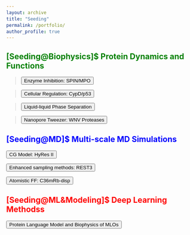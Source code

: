 ```yaml
---
layout: archive
title: "Seeding"
permalink: /portfolio/
author_profile: true
---
```


<script>
function toggleVisibility(section) {
  var x = document.getElementById(section);
  if (x.style.display === "none") {
    x.style.display = "block";
  } else {
    x.style.display = "none";
  }
}
</script>

## <span style="color: green;">[Seeding@Biophysics]$ Protein Dynamics and Functions</span>
><button onclick="toggleVisibility('spinMPO')">Enzyme Inhibition: SPIN/MPO</button>
<div id="spinMPO" style="display:none;">
<u>S</u>taphylococcal <u>P</u>eroxidase <u>IN</u>hibitor, SPIN, can bind to Human Myeloperoxidase (MPO) enzyme and inhibits the enzyme activities to prevent immune killing.

<img src="/images/spin.png" alt="SPIN&MPO">

<p>Studies have identified a disorder-to-order transition on SPIN's N-terminal domain (NTD), which functions to inhibit the enzyme activity. However, the details of SPIN's functional mechanisms lack understanding.</p>

<p>Here, we studied two SPIN homologs that present high sequence identity but different inhibitory abilities. By performing atomistic simulations, we discovered different binding and folding mechanisms adopted by two homologs, which could help to explain their functional discrepancies. <a href="https://www.frontiersin.org/articles/10.3389/fmolb.2023.1130189/full">Read more here.</a></p>
</div>

><button onclick="toggleVisibility('cypDp53')">Cellular Regulation: CypD/p53</button>
<div id="cypDp53" style="display:none;">
Cyclophilin D (CypD) is one crucial confirmed component of mitochondrial permeability transition pore (mPTP) regulator, which will be regulated by p53 N-terminal domain (p53-NTD).

<img src="/images/cypd.png" alt="CypD/p53">

<p>Here, we studied the dynamic interactions between p53-NTD and CypD. We observed a p53-NTD binding surface on CypD, which were further identified by NMR experiments. The electornic interactions are found to be the driven forces for CypD/p53-NTD interactions. <a href="https://pubmed.ncbi.nlm.nih.gov/35341741/">Read more here.</a></p>
</div>

><button onclick="toggleVisibility('llps')">Liquid-liquid Phase Separation</button>
<div id="llps" style="display:none;">
Liquid-liquid phase separation (LLPS) is one critical phenomena populated in cells that help biomolecules organization, regulation, and function. There are many signficant factors that may affect biomolecular phase separations. Particularly, the secondary structure dynamics play significant roles in regulating LLPS. 

<img src="/images/llps_2nd.png" alt="LLPS&2nd">

<p>Here, we studied how the dynamics of IDP secondary structures could affect their LLPS properties.</p> 

<video controls width="250">
    <source src="/images/from_cond.mp4" type="video/mp4">
</video>
<video controls width="250">
    <source src="/images/from_disp.mp4" type="video/mp4">
</video>

<p>Our simulations suggests how mutations could affect LLPS by affecting the protein secondary strcutures. <a href="https://pubs.acs.org/doi/full/10.1021/jacs.3c09195">Read more here.</a></p>
</div>

><button onclick="toggleVisibility('ClyA')">Nanopore Tweezer: WNV Proteases</button>
<div id="ClyA" style="display:none;">
The nanopore tweezer is advanced in capturing the conformational dynamics of protein at single molecular level! MD simulations, on the other hand, can offer the significant molecular insights to resolve the current signal related conformations! The combination of two methods can achieve 1+1 >> 2 effects!

<img src="/images/clya.png" alt="clya">

<p>Here, we applied nanopore tweezer as a powerful tool to investigate the conformational dynamics of West Nile Virus NS2B/NS3 proteases, which are potential drug target for WNV infection treatments. Our simulations identified a significant protein binding position on ClyA, which could be specifically engineered to capture NS2B/NS3 dynamics regarding their functional activities. <a href="https://www.sciencedirect.com/science/article/abs/pii/S0006349524007409?dgcid=coauthor">Read more here.</a></p>
</div>


## <span style="color: blue;">[Seeding@MD]$ Multi-scale MD Simulations</span>
<button onclick="toggleVisibility('hyres')">CG Model: HyRes II</button>
<div id="hyres" style="display:none;">
<video controls width="450">
    <source src="/images/hyres_ani_update.mp4" type="video/mp4">
</video>
<p><a href="https://pubs.rsc.org/en/content/articlelanding/2017/cp/c7cp06736d">HyRes, </a><a href="https://pubs.acs.org/doi/full/10.1021/acs.jcim.2c00974">HyRes II.</a></p>

HyRes, the hydrid resolution coarse-grained model, was first developed by <a href="https://scholar.google.com/citations?user=Lz-OnFEAAAAJ">Dr. Liu</a>, with qualitative predictions towards IDP secondary structures. The model has been further optimzied to more quantatatively to study IDP non-specific interactions and secondary structures. 

<p>HyRes II presents high accuracy and performance when studing long-time scale (like <a href="https://pubs.acs.org/doi/full/10.1021/jacs.3c09195">llps.</a>) and complex system dynamics (like <a href="https://www.biorxiv.org/content/10.1101/2024.05.14.594247v1">proteases in ClyA nanopore.</a>).</p>

<p>If you are interested, the model can be achieved at:</p>
<p><a href="https://github.com/lslumass/HyRes_GPU">GitHub_link.</a></p>
<p>HyRes II is now compiled with OpenMM and enabled GPU acceleration!</p>

</div>

<button onclick="toggleVisibility('rest3')">Enhanced sampling methods: REST3</button>
<div id="rest3" style="display:none;">
Replica Exchange with Solute Tempering (REST) is helpful in accelerating the explicited simulations. However, REST2 artifically scaled down the solute-solvent interactions under high temperature conditions, which over-compacted IDPs
<p><img src="/images/rest.png" alt="REST3"></p>
<p>Here, we treat the solue-solvent parameter freely and re-adjust it to approximatedly reproduce the optimal sampling under high temperatures. <a href="https://pubs.acs.org/doi/full/10.1021/acs.jctc.2c01139">Read more here.</a></p>

</div>

<button onclick="toggleVisibility('c36mdisp')">Atomistic FF: C36mRb-disp</button>
<div id="c36mdisp" style="display:none;">
Recent years have witnessed drastic improvements in general-purpose explicit solvent protein force fields, partially driven by the need to study intrinsically disordered proteins (IDPs), and yet the state-of-the-art force fields such as CHARMM36m (c36m) and a99SB-disp still provide different performances in simulating disordered protein states, where c36m has a bias toward overcompaction for large IDPs.

<p><img src="/images/c36m_disp.jpeg" alt="C36mRb_disp"></p>
<p>Here, we examine the performance of c36m and a99SB-disp in describing the stabilities of a set of 46 amino acid backbone and side chain pairs in various configurations. We found that c36m systematically predicts stronger interactions compared to a99SB-disp.
Guided by free energy decomposition, we evaluated if revising the charges alone could alleviate the severe overstabilization of salt bridges of c36m(w) vs a99SB-disp. The results suggested that the direct modification of protein–water interactions is also necessary. Toward this end, we proposed a tentative modification to c36m, referred to as c36mrb-disp, which combines modified Arg side chain charges, retuned backbone hydrogen bonding strength, and the a99SB-disp water model.
<a href="https://pubs.acs.org/doi/10.1021/acs.jpcb.4c04777">Read more here.</a></p>

</div>


## <span style="color: red;">[Seeding@ML&Modeling]$ Deep Learning Methodss</span>
<button onclick="toggleVisibility('LLM_MLO')">Protein Language Model and Biophysics of MLOs</button>
<div id="LLM_MLO" style="display:none;">

"Intrinsically disordered regions (IDRs) play a critical role in phase separation and are essential for the formation of membraneless organelles (MLOs). Mutations within IDRs can disrupt their multivalent interaction networks, altering phase behavior and contributing to various diseases. Therefore, examining the evolutionary fitness of IDRs provides valuable insights into the relationship between protein sequences and phase separation. In this study, we utilized the ESM2 protein language model to map the fitness landscape of IDRs. Our findings reveal that IDRs, particularly those actively participating in phase separation, contain conserved amino acids. This conservation is evident through mutational constraints predicted by ESM2 and supported by direct analyses of multiple sequence alignments. These conserved, disordered amino acids include residues traditionally identified as “stickers” as well as “spacers” and frequently form continuous sequence motifs. The strong conservation, combined with their critical role in phase separation, suggests that these motifs act as functional units under evolutionary selection to support stable MLO formation. Our findings underscore the insights into phase separation’s molecular grammar made possible through evolutionary analysis enabled by protein language models."

<a href="https://www.biorxiv.org/content/10.1101/2024.12.12.628175v1.abstract">Read more here.</a>

<img src="/images/llp_example.png" alt="Protein_Language_Model">


</div>





